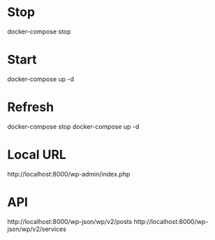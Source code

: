 # Stop

docker-compose stop

# Start

docker-compose up -d

# Refresh

docker-compose stop
docker-compose up -d

# Local URL

http://localhost:8000/wp-admin/index.php

# API

http://localhost:8000/wp-json/wp/v2/posts
http://localhost:8000/wp-json/wp/v2/services
